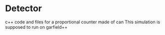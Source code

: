 # Detector
c++ code and files for a proportional counter made of can
This simulation is supposed to run on garfield++ 
